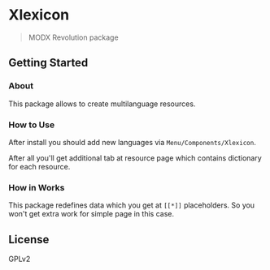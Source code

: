 # Xlexicon

> MODX Revolution package


## Getting Started

### About

This package allows to create multilanguage resources.


### How to Use
After install you should add new languages via `Menu/Components/Xlexicon`.

After all you'll get additional tab at resource page which contains dictionary for each resource.

### How in Works

This package redefines data which you get at `[[*]]` placeholders. So you won't get extra work for simple page in this case.

## License

GPLv2
